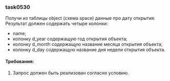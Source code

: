 
### task0530

Получи из таблицы object (схема space) данные про дату открытия.
Результат должен содержать четыре колонки:
- name;
- колонку d_year содержащую год открытия объекта;
- колонку d_month содержащую название месяца открытия объекта;
- колонку d_day содержащую название дня недели открытия объекта.


#### Требования:
1.	Запрос должен быть реализован согласно условию.

